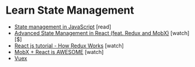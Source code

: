 # Learn State Management

* [State management in JavaScript](https://codeburst.io/state-management-in-javascript-15d0d98837e1) [read]
* [Advanced State Management in React (feat. Redux and MobX)](https://frontendmasters.com/courses/react-state/) [watch][$]
* [React js tutorial - How Redux Works](https://www.youtube.com/watch?v=1w-oQ-i1XB8&list=PLoYCgNOIyGADILc3iUJzygCqC8Tt3bRXt) [watch]
* [MobX + React is AWESOME](https://www.youtube.com/watch?v=_q50BXqkAfI&t=10s) [watch]
* [Vuex](https://vuex.vuejs.org/en/intro.html)






























